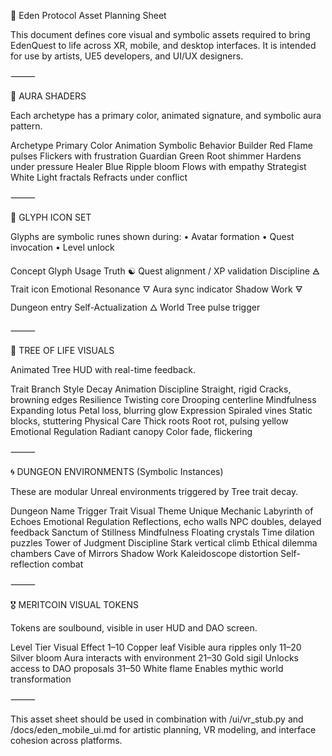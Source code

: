🎨 Eden Protocol Asset Planning Sheet

This document defines core visual and symbolic assets required to bring EdenQuest to life across XR, mobile, and desktop interfaces. It is intended for use by artists, UE5 developers, and UI/UX designers.

⸻

🌈 AURA SHADERS

Each archetype has a primary color, animated signature, and symbolic aura pattern.

Archetype	Primary Color	Animation	Symbolic Behavior
Builder	Red	Flame pulses	Flickers with frustration
Guardian	Green	Root shimmer	Hardens under pressure
Healer	Blue	Ripple bloom	Flows with empathy
Strategist	White	Light fractals	Refracts under conflict


⸻

🧬 GLYPH ICON SET

Glyphs are symbolic runes shown during:
	•	Avatar formation
	•	Quest invocation
	•	Level unlock

Concept	Glyph	Usage
Truth	☯	Quest alignment / XP validation
Discipline	🜁	Trait icon
Emotional Resonance	🜄	Aura sync indicator
Shadow Work	🜃	Dungeon entry
Self-Actualization	🜂	World Tree pulse trigger


⸻

🌳 TREE OF LIFE VISUALS

Animated Tree HUD with real-time feedback.

Trait	Branch Style	Decay Animation
Discipline	Straight, rigid	Cracks, browning edges
Resilience	Twisting core	Drooping centerline
Mindfulness	Expanding lotus	Petal loss, blurring glow
Expression	Spiraled vines	Static blocks, stuttering
Physical Care	Thick roots	Root rot, pulsing yellow
Emotional Regulation	Radiant canopy	Color fade, flickering


⸻

🌀 DUNGEON ENVIRONMENTS (Symbolic Instances)

These are modular Unreal environments triggered by Tree trait decay.

Dungeon Name	Trigger Trait	Visual Theme	Unique Mechanic
Labyrinth of Echoes	Emotional Regulation	Reflections, echo walls	NPC doubles, delayed feedback
Sanctum of Stillness	Mindfulness	Floating crystals	Time dilation puzzles
Tower of Judgment	Discipline	Stark vertical climb	Ethical dilemma chambers
Cave of Mirrors	Shadow Work	Kaleidoscope distortion	Self-reflection combat


⸻

🎖️ MERITCOIN VISUAL TOKENS

Tokens are soulbound, visible in user HUD and DAO screen.

Level Tier	Visual	Effect
1–10	Copper leaf	Visible aura ripples only
11–20	Silver bloom	Aura interacts with environment
21–30	Gold sigil	Unlocks access to DAO proposals
31–50	White flame	Enables mythic world transformation


⸻

This asset sheet should be used in combination with /ui/vr_stub.py and /docs/eden_mobile_ui.md for artistic planning, VR modeling, and interface cohesion across platforms.
